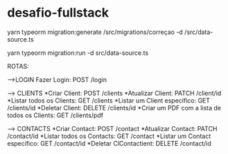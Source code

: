 # desafio-fullstack

yarn typeorm migration:generate /src/migrations/correçao -d /src/data-source.ts

yarn typeorm migration:run -d src/data-source.ts

ROTAS:

-->LOGIN Fazer Login: POST /login

--> CLIENTS 
*Criar Client: POST /clients 
*Atualizar Client: PATCH /client/id 
*Listar todos os Clients: GET /clients 
*Listar um Client específico: GET /clients/id 
*Deletar Client: DELETE /clients/id 
*Criar um PDF com a lista de todos os Clients: GET /clients/pdf

--> CONTACTS 
*Criar Contact: POST /contact 
*Atualizar Contact: PATCH /contact/id 
*Listar todos os Contacts: GET /contact
*Listar um Contact específico: GET /contact/id 
*Deletar ClContactient: DELETE /contact/id 
